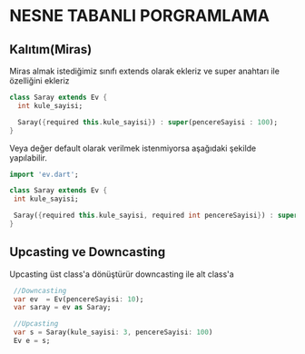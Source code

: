 # NESNE TABANLI PORGRAMLAMA
## Kalıtım(Miras)
Miras almak istediğimiz sınıfı extends olarak ekleriz ve super anahtarı ile özelliğini ekleriz
```dart
class Saray extends Ev {
  int kule_sayisi;

  Saray({required this.kule_sayisi}) : super(pencereSayisi : 100);
}
```
 Veya değer default olarak verilmek istenmiyorsa aşağıdaki şekilde yapılabilir.
 ```dart
import 'ev.dart';

class Saray extends Ev {
  int kule_sayisi;

  Saray({required this.kule_sayisi, required int pencereSayisi}) : super(pencereSayisi : pencereSayisi);
}
```
## Upcasting ve Downcasting
 Upcasting üst class'a dönüştürür downcasting ile alt class'a
 ```dart
  //Downcasting
  var ev  = Ev(pencereSayisi: 10);
  var saray = ev as Saray;

  //Upcasting
  var s = Saray(kule_sayisi: 3, pencereSayisi: 100)
  Ev e = s;
```
